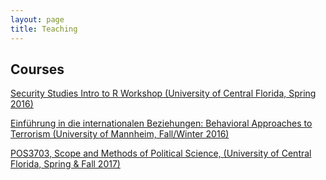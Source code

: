 ```yaml
---
layout: page
title: Teaching
---
```


## Courses 

[Security Studies Intro to R Workshop (University of Central Florida, Spring 2016)](http://cbesaw.github.io/r-workshop/home.html)


[Einführung in die internationalen Beziehungen: Behavioral Approaches to Terrorism (University of Mannheim, Fall/Winter 2016)](http://cbesaw.github.io/fws2016_mannheim/index.html)


[POS3703, Scope and Methods of Political Science, (University of Central Florida, Spring & Fall 2017)](http://cbesaw.github.io/POS3703-Spring2017/index.html)
